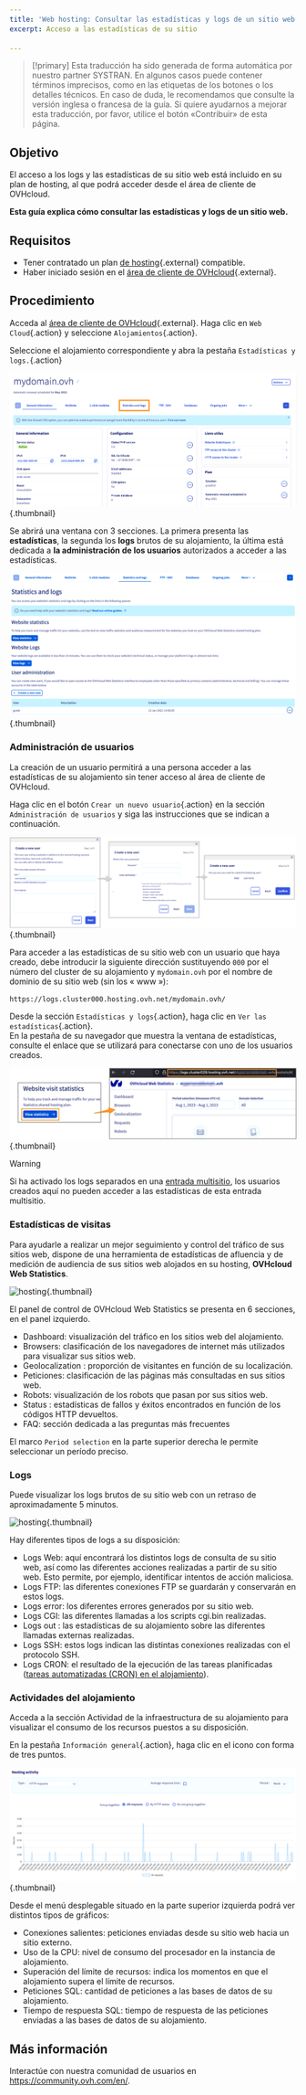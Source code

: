 ```yaml
---
title: 'Web hosting: Consultar las estadísticas y logs de un sitio web'
excerpt: Acceso a las estadísticas de su sitio

---
```


> [!primary]
> Esta traducción ha sido generada de forma automática por nuestro partner SYSTRAN. En algunos casos puede contener términos imprecisos, como en las etiquetas de los botones o los detalles técnicos. En caso de duda, le recomendamos que consulte la versión inglesa o francesa de la guía. Si quiere ayudarnos a mejorar esta traducción, por favor, utilice el botón «Contribuir» de esta página.
> 

## Objetivo

El acceso a los logs y las estadísticas de su sitio web está incluido en su plan de hosting, al que podrá acceder desde el área de cliente de OVHcloud.

**Esta guía explica cómo consultar las estadísticas y logs de un sitio web.**

## Requisitos

- Tener contratado un plan [de hosting](https://www.ovhcloud.com/es/web-hosting/){.external} compatible.
- Haber iniciado sesión en el [área de cliente de OVHcloud](https://ca.ovh.com/auth/?action=gotomanager&from=https://www.ovh.com/world/&ovhSubsidiary=ws){.external}.

## Procedimiento

Acceda al [área de cliente de OVHcloud](https://ca.ovh.com/auth/?action=gotomanager&from=https://www.ovh.com/world/&ovhSubsidiary=ws){.external}. Haga clic en `Web Cloud`{.action} y seleccione `Alojamientos`{.action}.

Seleccione el alojamiento correspondiente y abra la pestaña `Estadísticas y logs.`{.action}

![hosting](images/statistics01.png){.thumbnail}

Se abrirá una ventana con 3 secciones. La primera presenta las **estadísticas**, la segunda los **logs** brutos de su alojamiento, la última está dedicada a **la administración de los usuarios** autorizados a acceder a las estadísticas.

![hosting](images/statistics02u.png){.thumbnail}

### Administración de usuarios

La creación de un usuario permitirá a una persona acceder a las estadísticas de su alojamiento sin tener acceso al área de cliente de OVHcloud. 

Haga clic en el botón `Crear un nuevo usuario`{.action} en la sección `Administración de usuarios` y siga las instrucciones que se indican a continuación.  

![hosting](images/user-statistics01.png){.thumbnail}

Para acceder a las estadísticas de su sitio web con un usuario que haya creado, debe introducir la siguiente dirección sustituyendo `000` por el número del cluster de su alojamiento y `mydomain.ovh` por el nombre de dominio de su sitio web (sin los « www »):

```bash
https://logs.cluster000.hosting.ovh.net/mydomain.ovh/
```

Desde la sección `Estadísticas y logs`{.action}, haga clic en `Ver las estadísticas`{.action}.<br>
En la pestaña de su navegador que muestra la ventana de estadísticas, consulte el enlace que se utilizará para conectarse con uno de los usuarios creados.

![hosting](images/OWStatslink.png){.thumbnail}

> [!warning] 
>
> Si ha activado los logs separados en una [entrada multisitio](/pages/web/hosting/multisites_configure_multisite#2-anadir-un-dominio-o-subdominio), los usuarios creados aquí no pueden acceder a las estadísticas de esta entrada multisitio.
>

### Estadísticas de visitas

Para ayudarle a realizar un mejor seguimiento y control del tráfico de sus sitios web, dispone de una herramienta de estadísticas de afluencia y de medición de audiencia de sus sitios web alojados en su hosting, **OVHcloud Web Statistics**.

![hosting](images/OWStats01.gif){.thumbnail}

El panel de control de OVHcloud Web Statistics se presenta en 6 secciones, en el panel izquierdo.

- Dashboard: visualización del tráfico en los sitios web del alojamiento.
- Browsers: clasificación de los navegadores de internet más utilizados para visualizar sus sitios web.
- Geolocalization :  proporción de visitantes en función de su localización.
- Peticiones: clasificación de las páginas más consultadas en sus sitios web.
- Robots: visualización de los robots que pasan por sus sitios web.
- Status : estadísticas de fallos y éxitos encontrados en función de los códigos HTTP devueltos.
- FAQ: sección dedicada a las preguntas más frecuentes

El marco `Period selection` en la parte superior derecha le permite seleccionar un período preciso.

### Logs

Puede visualizar los logs brutos de su sitio web con un retraso de aproximadamente 5 minutos.

![hosting](images/logs01.png){.thumbnail}

Hay diferentes tipos de logs a su disposición:

- Logs Web: aquí encontrará los distintos logs de consulta de su sitio web, así como las diferentes acciones realizadas a partir de su sitio web. Esto permite, por ejemplo, identificar intentos de acción maliciosa.
- Logs FTP: las diferentes conexiones FTP se guardarán y conservarán en estos logs.
- Logs error: los diferentes errores generados por su sitio web.
- Logs CGI: las diferentes llamadas a los scripts cgi.bin realizadas.
- Logs out : las estadísticas de su alojamiento sobre las diferentes llamadas externas realizadas.
- Logs SSH: estos logs indican las distintas conexiones realizadas con el protocolo SSH.
- Logs CRON: el resultado de la ejecución de las tareas planificadas ([tareas automatizadas (CRON) en el alojamiento](/pages/web/hosting/cron_tasks)).

### Actividades del alojamiento

Acceda a la sección Actividad de la infraestructura de su alojamiento para visualizar el consumo de los recursos puestos a su disposición.

En la pestaña `Información general`{.action}, haga clic en el icono con forma de tres puntos.

![hosting](images/statistics03.png){.thumbnail}

Desde el menú desplegable situado en la parte superior izquierda podrá ver distintos tipos de gráficos:

- Conexiones salientes: peticiones enviadas desde su sitio web hacia un sitio externo.
- Uso de la CPU: nivel de consumo del procesador en la instancia de alojamiento.
- Superación del límite de recursos: indica los momentos en que el alojamiento supera el límite de recursos.
- Peticiones SQL: cantidad de peticiones a las bases de datos de su alojamiento.
- Tiempo de respuesta SQL: tiempo de respuesta de las peticiones enviadas a las bases de datos de su alojamiento.

## Más información

Interactúe con nuestra comunidad de usuarios en <https://community.ovh.com/en/>.
